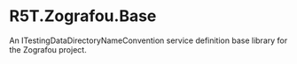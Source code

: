 # R5T.Zografou.Base
An ITestingDataDirectoryNameConvention service definition base library for the Zografou project.
